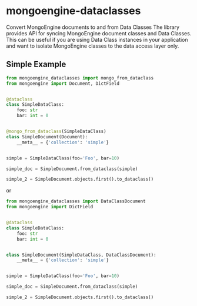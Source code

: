 # mongoengine-dataclasses
Convert MongoEngine documents to and from Data Classes
The library provides API for syncing MongoEngine document classes and Data Classes.
This can be useful if you are using Data Class instances in your application and want to isolate MongoEngine classes to the data access layer only.

## Simple Example

```python
from mongoengine_dataclasses import mongo_from_dataclass
from mongoengine import Document, DictField


@dataclass
class SimpleDataClass:
    foo: str
    bar: int = 0


@mongo_from_dataclass(SimpleDataClass)
class SimpleDocument(Document):
    __meta__ = {'collection': 'simple'}


simple = SimpleDataClass(foo='Foo', bar=10)

simple_doc = SimpleDocument.from_dataclass(simple)

simple_2 = SimpleDocument.objects.first().to_dataclass()
```
or 

```python
from mongoengine_dataclasses import DataClassDocument
from mongoengine import DictField


@dataclass
class SimpleDataClass:
    foo: str
    bar: int = 0


class SimpleDocument(SimpleDataClass, DataClassDocument):
    __meta__ = {'collection': 'simple'}


simple = SimpleDataClass(foo='Foo', bar=10)

simple_doc = SimpleDocument.from_dataclass(simple)

simple_2 = SimpleDocument.objects.first().to_dataclass()
```
